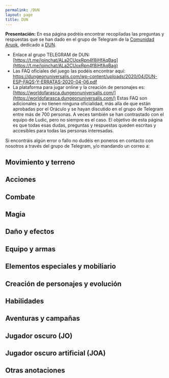 ```yaml
---
permalink: /DUN
layout: page
title: DUN
---
```

**Presentación:**
En esa página podréis encontrar recopiladas las preguntas y respuestas que se han dado en el grupo de Telegram de la [Comunidad Aruok](https://telegram.me/comunidadAruok), dedicado a [DUN](https://dungeonuniversalis.com/). 
- Enlace al grupo TELEGRAM de DUN: [https://t.me/joinchat/ALa2CUoxRpn4f8iHfAqBag](https://t.me/joinchat/ALa2CUoxRpn4f8iHfAqBag)
- Las FAQ oficiales del juego las podéis encontrar aquí: https://dungeonuniversalis.com/wp-content/uploads/2020/04/DUN-ESP-FAQS-Y-ERRATAS-2020-04-06.pdf
- La plataforma para jugar online y la creación de personajes es: [https://worldofarasca.dungeonuniversalis.com/](https://worldofarasca.dungeonuniversalis.com/)
Estas FAQ son adicionales y no tienen ninguna oficialidad, más alla de que están aprobadas por el Oráculo y se hayan discutido en el grupo de Telegram entre más de 700 personas. A veces también se han contrastado con el equipo de Ludic, pero no siempre es el caso. 
El objetivo de esta página es que todas esas dudas, preguntas y respuestas queden escritas y accesibles para todas las personas interesadas. 

Si encontráis algún error o fallo no dudéis en poneros en contacto con nosotros a través del grupo de Telegram, y/o mandando un correo a: 

## Movimiento y terreno

## Acciones

## Combate


## Magia


## Daño y efectos

## Equipo y armas

## Elementos especiales y mobiliario

## Creación de personajes y evolución

## Habilidades

## Aventuras y campañas

## Jugador oscuro (JO)

## Jugador oscuro artificial (JOA)

## Otras anotaciones


